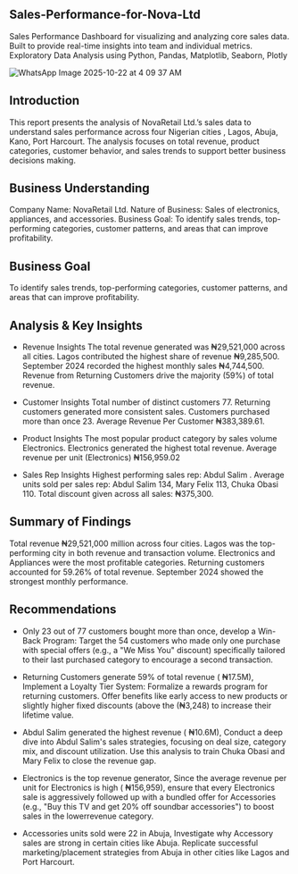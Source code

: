## Sales-Performance-for-Nova-Ltd
Sales Performance Dashboard for visualizing and analyzing core sales data. Built to provide real-time insights into team and individual metrics.
Exploratory Data Analysis using Python, Pandas, Matplotlib, Seaborn, Plotly

![WhatsApp Image 2025-10-22 at 4 09 37 AM](https://github.com/user-attachments/assets/3f8f6283-aef1-4201-9238-c7ed0b742a4d)

## Introduction
This report presents the analysis of NovaRetail Ltd.’s sales data to understand sales
performance across four Nigerian cities , Lagos, Abuja, Kano, Port Harcourt.
The analysis focuses on total revenue, product categories, customer behavior, and
sales trends to support better business decisions making.

## Business Understanding
Company Name: NovaRetail Ltd.
Nature of Business: Sales of electronics, appliances, and accessories.
Business Goal:
To identify sales trends, top-performing categories, customer patterns, and areas
that can improve profitability.

## Business Goal
To identify sales trends, top-performing categories, customer patterns, and areas
that can improve profitability.

## Analysis & Key Insights
* Revenue Insights
The total revenue generated was ₦29,521,000 across all cities. Lagos contributed
the highest share of revenue ₦9,285,500. September 2024 recorded the highest
monthly sales ₦4,744,500. Revenue from Returning Customers drive the majority
(59%) of total revenue.

* Customer Insights
Total number of distinct customers 77. Returning customers generated more
consistent sales. Customers purchased more than once 23. Average Revenue Per
Customer ₦383,389.61.

* Product Insights
The most popular product category by sales volume Electronics. Electronics
generated the highest total revenue. Average revenue per unit (Electronics)
₦156,959.02
* Sales Rep Insights
  Highest performing sales rep: Abdul Salim . Average units sold per sales rep: Abdul
Salim 134, Mary Felix 113, Chuka Obasi 110. Total discount given across all sales:
₦375,300.

## Summary of Findings
Total revenue ₦29,521,000 million across four cities. Lagos was the top-performing
city in both revenue and transaction volume. Electronics and Appliances were the
most profitable categories. Returning customers accounted for 59.26% of total
revenue. September 2024 showed the strongest monthly performance.

## Recommendations
* Only 23 out of 77 customers bought more than once, develop a Win-Back
Program: Target the 54 customers who made only one purchase with special
offers (e.g., a "We Miss You" discount) specifically tailored to their last
purchased category to encourage a second transaction.

* Returning Customers generate 59% of total revenue ( ₦17.5M), Implement a
Loyalty Tier System: Formalize a rewards program for returning customers.
Offer benefits like early access to new products or slightly higher fixed
discounts (above the (₦3,248) to increase their lifetime value.

* Abdul Salim generated the highest revenue ( ₦10.6M), Conduct a deep dive
into Abdul Salim's sales strategies, focusing on deal size, category mix, and
discount utilization. Use this analysis to train Chuka Obasi and Mary Felix to
close the revenue gap.

* Electronics is the top revenue generator, Since the average revenue per unit
for Electronics is high ( ₦156,959), ensure that every Electronics sale is
aggressively followed up with a bundled offer for Accessories (e.g., "Buy this
TV and get 20% off soundbar accessories") to boost sales in the lowerrevenue category.

* Accessories units sold were 22 in Abuja, Investigate why Accessory sales are
strong in certain cities like Abuja. Replicate successful marketing/placement
strategies from Abuja in other cities like Lagos and Port Harcourt.
